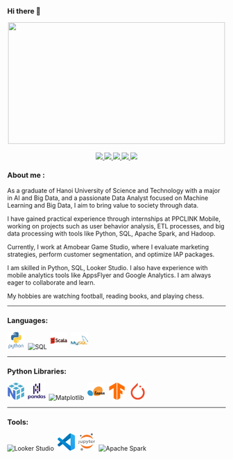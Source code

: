 ### Hi there 👋

<!-- Image -->
<div align="center">
  <img src="https://media.giphy.com/media/dWesBcTLavkZuG35MI/giphy.gif" width="500" height="280"/>
</div>

</br>
<!-- Link Social Network -->
<div id="badges" align="center">
  <a href="https://www.hackerrank.com/lhduc02/">
    <img src="https://img.shields.io/badge/Hackerrank-89d16b?style=for-the-badge&logo=HackerRank&logoColor=white">
  </a>
  <a href="https://leetcode.com/u/lhduc02/">
    <img src="https://img.shields.io/badge/LeetCode-yellow?style=for-the-badge&logo=leetcode&logoColor=black">
  </a>
  <a href="https://www.linkedin.com/in/lhduc02/">
    <img src="https://img.shields.io/badge/LinkedIn-blue?style=for-the-badge&logo=linkedin&logoColor=white">
  </a>
  <a href="https://code.viblo.asia/users/duc.lh205067">
    <img src="https://img.shields.io/badge/Viblo%20Code-grey?style=for-the-badge&logo=viblo&logoColor=black">
  </a>
  <a href="https://developers.google.com/profile/u/lhduc02/">
    <img src="https://img.shields.io/badge/Google%20Dev-b0b30b?style=for-the-badge&logo=google&logoColor=black">
  </a>
</div>

### About me :

As a graduate of Hanoi University of Science and Technology with a major in AI and Big Data, and a passionate Data Analyst focused on Machine Learning and Big Data, I aim to bring value to society through data.

I have gained practical experience through internships at PPCLINK Mobile, working on projects such as user behavior analysis, ETL processes, and big data processing with tools like Python, SQL, Apache Spark, and Hadoop.

Currently, I work at Amobear Game Studio, where I evaluate marketing strategies, perform customer segmentation, and optimize IAP packages.

I am skilled in Python, SQL, Looker Studio. I also have experience with mobile analytics tools like AppsFlyer and Google Analytics. I am always eager to collaborate and learn.

My hobbies are watching football, reading books, and playing chess.

---

### Languages:
<div>
  <img src="https://github.com/devicons/devicon/blob/master/icons/python/python-original-wordmark.svg" title="Python" alt="Python" width="40" height="40"/>&nbsp;
  <img src="https://symbols.getvecta.com/stencil_28/61_sql-database-generic.90b41636a8.svg" title="SQL"  alt="SQL" width="40" height="40"/>&nbsp;
  <img src="https://github.com/devicons/devicon/blob/master/icons/scala/scala-original-wordmark.svg" title="Scala" alt="Scala" width="40" height="40"/>&nbsp;
  <img src="https://github.com/devicons/devicon/blob/master/icons/mysql/mysql-original-wordmark.svg" title="MySQL"  alt="MySQL" width="40" height="40"/>&nbsp;
</div>

---

### Python Libraries:
<div>
  <img src="https://github.com/devicons/devicon/blob/master/icons/numpy/numpy-original.svg" title="NumPy"  alt="NumPy" width="40" height="40"/>&nbsp;
  <img src="https://github.com/devicons/devicon/blob/master/icons/pandas/pandas-original-wordmark.svg" title="Pandas"  alt="Pandas" width="40" height="40"/>&nbsp;
  <img src="https://upload.wikimedia.org/wikipedia/commons/0/01/Created_with_Matplotlib-logo.svg" title="Matplotlib"  alt="Matplotlib" width="40" height="40"/>&nbsp;
  <img src="https://github.com/devicons/devicon/blob/master/icons/scikitlearn/scikitlearn-original.svg" title="Scikit learn"  alt="Scikit learn" width="40" height="40"/>&nbsp;
  <img src="https://github.com/devicons/devicon/blob/master/icons/tensorflow/tensorflow-original.svg" title="Tensorflow"  alt="Tensorflow" width="40" height="40"/>&nbsp;
  <img src="https://github.com/devicons/devicon/blob/master/icons/pytorch/pytorch-original.svg" title="PyTorch"  alt="PyTorch" width="40" height="40"/>&nbsp;
</div>

---

### Tools:
<div>
  <img src="https://www.svgrepo.com/show/354012/looker-icon.svg" title="Looker Studio"  alt="Looker Studio" width="40" height="40"/>&nbsp;
  <img src="https://github.com/devicons/devicon/blob/master/icons/vscode/vscode-original.svg" title="Visual Studio Code"  alt="Visual Studio Code" width="40" height="40"/>&nbsp;
  <img src="https://github.com/devicons/devicon/blob/master/icons/jupyter/jupyter-original-wordmark.svg" title="Jupyter Notebook"  alt="Jupyter Notebook" width="40" height="40"/>&nbsp;
  <img src="https://upload.wikimedia.org/wikipedia/commons/f/f3/Apache_Spark_logo.svg" title="Apache Spark"  alt="Apache Spark" width="40" height="40"/>&nbsp;
</div>

